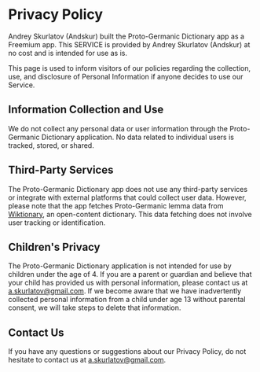 # Privacy Policy

Andrey Skurlatov (Andskur) built the Proto-Germanic Dictionary app as a Freemium app. This SERVICE is provided by Andrey Skurlatov (Andskur) at no cost and is intended for use as is.

This page is used to inform visitors of our policies regarding the collection, use, and disclosure of Personal Information if anyone decides to use our Service.

## Information Collection and Use

We do not collect any personal data or user information through the Proto-Germanic Dictionary application. No data related to individual users is tracked, stored, or shared.

## Third-Party Services

The Proto-Germanic Dictionary app does not use any third-party services or integrate with external platforms that could collect user data. However, please note that the app fetches Proto-Germanic lemma data from [Wiktionary](https://en.wiktionary.org/), an open-content dictionary. This data fetching does not involve user tracking or identification.

## Children's Privacy

The Proto-Germanic Dictionary application is not intended for use by children under the age of 4. If you are a parent or guardian and believe that your child has provided us with personal information, please contact us at [a.skurlatov@gmail.com](mailto:a.skurlatov@gmail.com). If we become aware that we have inadvertently collected personal information from a child under age 13 without parental consent, we will take steps to delete that information.

## Contact Us

If you have any questions or suggestions about our Privacy Policy, do not hesitate to contact us at [a.skurlatov@gmail.com](mailto:a.skurlatov@gmail.com).
